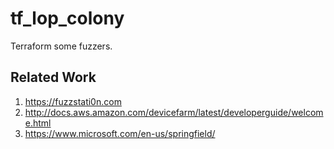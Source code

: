 # tf_lop_colony

Terraform some fuzzers.

## Related Work

1. https://fuzzstati0n.com
2. http://docs.aws.amazon.com/devicefarm/latest/developerguide/welcome.html
3. https://www.microsoft.com/en-us/springfield/
